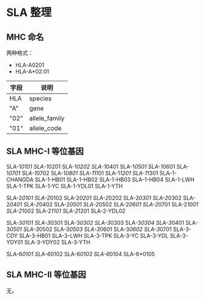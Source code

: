 # SLA 整理

## MHC 命名

两种格式：

- HLA-A0201
- HLA-A*02:01

|字段|说明|
|---|---|
|HLA|species|
|"A"|gene|
|"02"|allele_family|
|"01"|allele_code|

## SLA MHC-I 等位基因

SLA-1*0101
SLA-1*0201
SLA-1*0202
SLA-1*0401
SLA-1*0501
SLA-1*0601
SLA-1*0701
SLA-1*0702
SLA-1*0801
SLA-1*1101
SLA-1*1201
SLA-1*1301
SLA-1-CHANGDA
SLA-1-HB01
SLA-1-HB02
SLA-1-HB03
SLA-1-HB04
SLA-1-LWH
SLA-1-TPK
SLA-1-YC
SLA-1-YDL01
SLA-1-YTH

SLA-2*0101
SLA-2*0102
SLA-2*0201
SLA-2*0202
SLA-2*0301
SLA-2*0302
SLA-2*0401
SLA-2*0402
SLA-2*0501
SLA-2*0502
SLA-2*0601
SLA-2*0701
SLA-2*1001
SLA-2*1002
SLA-2*1101
SLA-2*1201
SLA-2-YDL02

SLA-3*0101
SLA-3*0301
SLA-3*0302
SLA-3*0303
SLA-3*0304
SLA-3*0401
SLA-3*0501
SLA-3*0502
SLA-3*0503
SLA-3*0601
SLA-3*0602
SLA-3*0701
SLA-3-CDY
SLA-3-HB01
SLA-3-LWH
SLA-3-TPK
SLA-3-YC
SLA-3-YDL
SLA-3-YDY01
SLA-3-YDY02
SLA-3-YTH

SLA-6*0101
SLA-6*0102
SLA-6*0103
SLA-6*0104
SLA-6*0105

## SLA MHC-II 等位基因

无。

